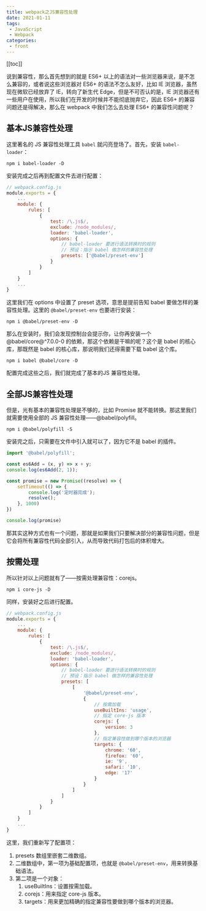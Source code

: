 ```yaml
---
title: webpack之JS兼容性处理
date: 2021-01-11
tags:
 - JavaScript
 - Webpack
categories:
 - front
---
```


[[toc]]

说到兼容性，那么首先想到的就是 ES6+ 以上的语法对一些浏览器来说，是不怎么兼容的，或者说这些浏览器对 ES6+ 的语法不怎么友好，比如 IE 浏览器，虽然现在微软已经放弃了 IE，转向了新生代 Edge，但是不可否认的是，IE 浏览器还有一些用户在使用，所以我们在开发的时候并不能彻底抛弃它，因此 ES6+ 的兼容问题还是得解决，那么在 webpack 中我们怎么去处理 ES6+ 的兼容性问题呢？

## 基本JS兼容性处理

这里著名的 JS 兼容性处理工具 `babel` 就闪亮登场了。首先，安装 `babel-loader`：

```shell
npm i babel-loader -D
```

安装完成之后再到配置文件去进行配置：

```js
// webpack.config.js
module.exports = {
    ...
    module: {
        rules: [
            {
                test: /\.js$/,
                exclude: /node_modules/,
                loader: 'babel-loader',
                options: {
                    // babel-loader 要进行语法转换时的规则
                    // 预设：指示 babel 做怎样的兼容性处理
                    presets: ['@babel/preset-env']
                }
            }
        ]
    }
    ...
}
```

这里我们在 options 中设置了 preset 选项，意思是提前告知 babel 要做怎样的兼容性处理。这里的 `@babel/preset-env` 也要进行安装：

```shell
npm i @babel/preset-env -D
```

那么在安装时，我们会发现控制台会提示你，让你再安装一个 @babel/core@^7.0.0-0 的依赖，那这个依赖是干嘛的呢？这个是 babel 的核心库，那既然是 babel 的核心库，那说明我们还得需要下载 babel 这个库。

```shell
npm i babel @babel/core -D
```

配置完成这些之后，我们就完成了基本的JS 兼容性处理。

## 全部JS兼容性处理

但是，光有基本的兼容性处理是不够的，比如 Promise 就不能转换。那这里我们就需要使用全部的 JS 兼容性处理——@babel/polyfill。

```shell
npm i @babel/polyfill -S
```

安装完之后，只需要在文件中引入就可以了，因为它不是 babel 的插件。

```js
import '@babel/polyfill';

const es6Add = (x, y) => x + y;
console.log(es6Add(2, 1));

const promise = new Promise((resolve) => {
    setTimeout(() => {
        console.log('定时器完成');
        resolve();
    }, 1000)
})

console.log(promise)
```

那其实这种方式也有一个问题，那就是如果我们只要解决部分的兼容性问题，但是它会将所有兼容性代码全部引入，从而导致代码打包后的体积增大。

## 按需处理

所以针对以上问题就有了——按需处理兼容性：corejs。

```shell
npm i core-js -D
```

同样，安装好之后进行配置。

```js
// webpack.config.js
module.exports = {
    ...
    module: {
        rules: [
            {
                test: /\.js$/,
                exclude: /node_modules/,
                loader: 'babel-loader',
                options: {
                    // babel-loader 要进行语法转换时的规则
                    // 预设：指示 babel 做怎样的兼容性处理
                    presets: [
                        [
                            '@babel/preset-env',
                            {
                                // 按需加载
                                useBuiltIns: 'usage',
                                // 指定 core-js 版本
                                corejs: {
                                    version: 3
                                },
                                // 指定兼容性做到哪个版本的浏览器
                                targets: {
                                    chrome: '60',
                                    firefox: '60',
                                    ie: '9',
                                    safari: '10',
                                    edge: '17'
                                }
                            }
                        ]
                    ]
                }
            }
        ]
    }
    ...
}
```

这里，我们重新写了配置项：

1. presets 数组里嵌套二维数组。
2. 二维数组中，第一项为基础配置项，也就是 `@babel/preset-env`，用来转换基础语法。
3. 第二项是一个对象：
   1. useBuiltIns：设置按需加载。
   2. corejs：用来指定 core-js 版本。
   3. targets：用来更加精确的指定兼容性要做到哪个版本的浏览器。